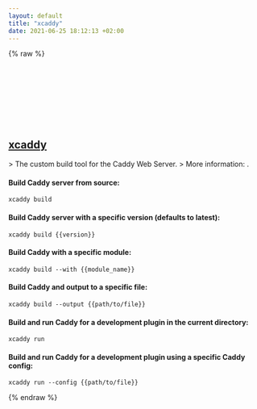 ```yaml
---
layout: default
title: "xcaddy"
date: 2021-06-25 18:12:13 +02:00
---
```

{% raw %}
<h2 id="xcaddy">
  <a href="/en/common/xcaddy.html">xcaddy</a> <a href="#xcaddy"><svg class="icon">
    <use href="/assets/images/unicode_sprite.svg#link" />
  </svg></a>
</h2>
> The custom build tool for the Caddy Web Server.
> More information: <https://github.com/caddyserver/xcaddy>.

#### Build Caddy server from source:
```shell
xcaddy build
```
#### Build Caddy server with a specific version (defaults to latest):
```shell
xcaddy build {{version}}
```
#### Build Caddy with a specific module:
```shell
xcaddy build --with {{module_name}}
```
#### Build Caddy and output to a specific file:
```shell
xcaddy build --output {{path/to/file}}
```
#### Build and run Caddy for a development plugin in the current directory:
```shell
xcaddy run
```
#### Build and run Caddy for a development plugin using a specific Caddy config:
```shell
xcaddy run --config {{path/to/file}}
```
{% endraw %}